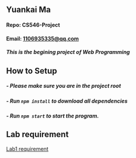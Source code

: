 ## Yuankai Ma
#### Repo: CS546-Project
#### Email: 1106935335@qq.com
##### This is the begining project of Web Programming

## How to Setup
##### - Please make sure you are in the project root
##### - Run ```npm install``` to download all dependencies
##### - Run ```npm start``` to start the program.

## Lab requirement
<a href="https://github.com/Kyrie-Ma/CS546-project/blob/main/Lab1/Lab%201.pdf" >  Lab1 requirement
